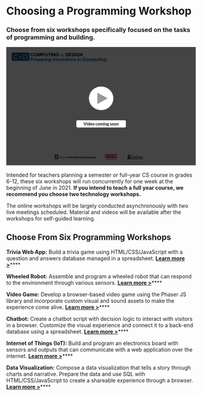 # Choosing a Programming Workshop

### Choose from six workshops specifically focused on the tasks of programming and building.

![](../.gitbook/assets/vidcoming.png)

Intended for teachers planning a semester or full-year CS course in grades 6-12, these six workshops will run concurrently for one week at the beginning of June in 2021. **If you intend to teach a full year course, we recommend you choose two technology workshops.** 

The online workshops will be largely conducted asynchronously with two live meetings scheduled.  Material and videos will be available after the workshops for self-guided learning.

## Choose From Six Programming Workshops

**Trivia Web App:** Build a trivia game using HTML/CSS/JavaScript with a question and answers database managed in a spreadsheet. [**Learn more &gt;**](trivia.md)\*\*\*\*

**Wheeled Robot:** Assemble and program a wheeled robot that can respond to the environment through various sensors. [**Learn more &gt;**](robot.md)\*\*\*\*

**Video Game:** Develop a browser-based video game using the Phaser JS library and incorporate custom visual and sound assets to make the experience come alive. [**Learn more &gt;**](video-game.md)\*\*\*\*

**Chatbot:** Create a chatbot script with decision logic to interact with visitors in a browser. Customize the visual experience and connect it to a back-end database using a spreadsheet. [**Learn more &gt;**](chatbot.md)\*\*\*\*

**Internet of Things \(IoT\):** Build and program an electronics board with sensors and outputs that can communicate with a web application over the internet. [**Learn more &gt;**](iot.md)\*\*\*\*

**Data Visualization:** Compose a data visualization that tells a story through charts and narrative. Prepare the data and use SQL with HTML/CSS/JavaScript to create a shareable experience through a browser. [**Learn more &gt;**](dataviz.md)\*\*\*\*

